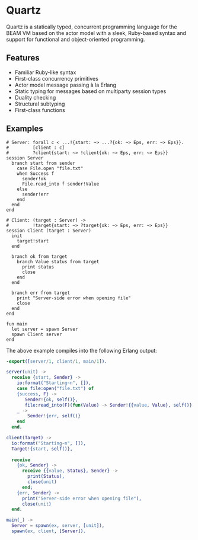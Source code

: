 # Quartz

Quartz is a statically typed, concurrent programming language for the BEAM VM based on the actor model with a sleek, Ruby-based syntax and support for functional and object-oriented programming.

## Features

* Familiar Ruby-like syntax
* First-class concurrency primitives
* Actor model message passing à la Erlang
* Static typing for messages based on multiparty session types
* Duality checking
* Structural subtyping
* First-class functions

## Examples

```
# Server: forall c < ...!{start: ~> ...?{ok: ~> Eps, err: ~> Eps}}.
#         [client : c]
#         ?client{start: ~> !client{ok: ~> Eps, err: ~> Eps}}
session Server
  branch start from sender
    case File.open "file.txt"
    when Success f
      sender!ok
      File.read_into f sender!Value
    else
      sender!err
    end
  end
end

# Client: (target : Server) ->
#         !target{start: ~> ?target{ok: ~> Eps, err: ~> Eps}}
session Client (target : Server)
  init
    target!start
  end

  branch ok from target
    branch Value status from target
      print status
      close
    end
  end

  branch err from target
    print "Server-side error when opening file"
    close
  end
end

fun main
  let server = spawn Server
  spawn Client server
end
```

The above example compiles into the following Erlang output:

```erlang
-export([server/1, client/1, main/1]).

server(unit) ->
  receive {start, Sender} ->
    io:format("Starting~n", []),
    case file:open("file.txt") of
    {success, F} ->
       Sender!{ok, self()},
       file:read_into(F)(fun(Value) -> Sender!{{value, Value}, self()} end);
    _ ->
        Sender!{err, self()}
    end
  end.

client(Target) ->
  io:format("Starting~n", []),
  Target!{start, self()},
  
  receive
    {ok, Sender} ->
      receive {{value, Status}, Sender} ->
        print(Status),
        close(unit)
      end;
    {err, Sender} ->
      print("Server-side error when opening file"),
      close(unit)
  end.

main(_) ->
  Server = spawn(ex, server, [unit]),
  spawn(ex, client, [Server]).
```
